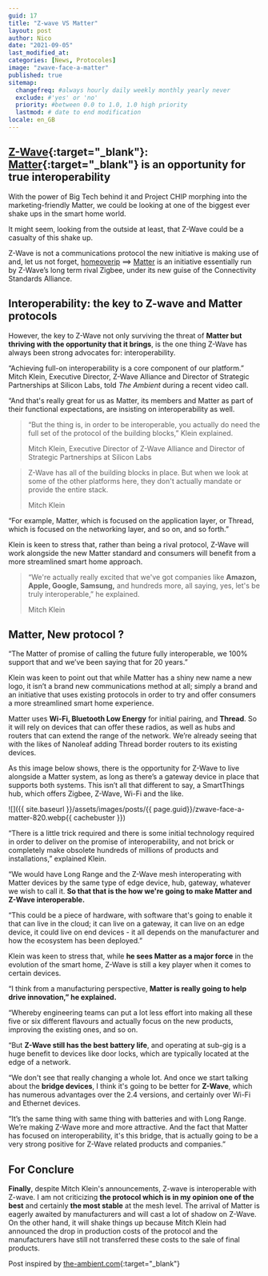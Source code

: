 ```yaml
---
guid: 17
title: "Z-wave VS Matter"
layout: post
author: Nico
date: "2021-09-05"
last_modified_at:
categories: [News, Protocoles]
image: "zwave-face-a-matter"
published: true
sitemap:
  changefreq: #always hourly daily weekly monthly yearly never
  exclude: #'yes' or 'no'
  priority: #between 0.0 to 1.0, 1.0 high priority
  lastmod: # date to end modification
locale: en_GB
---
```

## [Z-Wave](https://z-wavealliance.org/){:target="_blank"}: [Matter](https://buildwithmatter.com/){:target="_blank"} is an opportunity for true interoperability

With the power of Big Tech behind it and Project CHIP morphing into the marketing-friendly Matter, we could be looking at one of the biggest ever shake ups in the smart home world.

It might seem, looking from the outside at least, that Z-Wave could be a casualty of this shake up.

Z-Wave is not a communications protocol the new initiative is making use of and, let us not forget, [homeoverip](https://www.haade.fr/blog/home-automation-smarthome-jeedom-homeassistant/protocoles/protocole-connecte-home-over-ip/) ==> [Matter](https://buildwithmatter.com/) is an initiative essentially run by Z-Wave’s long term rival Zigbee, under its new guise of the Connectivity Standards Alliance.

## Interoperability: the key to Z-wave and Matter protocols

However, the key to Z-Wave not only surviving the threat of **Matter but thriving with the opportunity that it brings**, is the one thing Z-Wave has always been strong advocates for: interoperability.

“Achieving full-on interoperability is a core component of our platform.” Mitch Klein, Executive Director, Z-Wave Alliance and Director of Strategic Partnerships at Silicon Labs, told _The Ambient_ during a recent video call.

“And that's really great for us as Matter, its members and Matter as part of their functional expectations, are insisting on interoperability as well.

> “But the thing is, in order to be interoperable, you actually do need the full set of the protocol of the building blocks,” Klein explained.
>
> Mitch Klein, Executive Director of Z-Wave Alliance and Director of Strategic Partnerships at Silicon Labs

> Z-Wave has all of the building blocks in place. But when we look at some of the other platforms here, they don't actually mandate or provide the entire stack.
>
> Mitch Klein

“For example, Matter, which is focused on the application layer, or Thread, which is focused on the networking layer, and so on, and so forth.”

Klein is keen to stress that, rather than being a rival protocol, Z-Wave will work alongside the new Matter standard and consumers will benefit from a more streamlined smart home approach.

> “We're actually really excited that we've got companies like **Amazon, Apple, Google, Samsung,** and hundreds more, all saying, yes, let's be truly interoperable,” he explained.
>
> Mitch Klein

## Matter, New protocol ?

“The Matter of promise of calling the future fully interoperable, we 100% support that and we’ve been saying that for 20 years.”

Klein was keen to point out that while Matter has a shiny new name a new logo, it isn’t a brand new communications method at all; simply a brand and an initiative that uses existing protocols in order to try and offer consumers a more streamlined smart home experience.

Matter uses **Wi-Fi, Bluetooth Low Energy** for initial pairing, and **Thread**. So it will rely on devices that can offer these radios, as well as hubs and routers that can extend the range of the network. We’re already seeing that with the likes of Nanoleaf adding Thread border routers to its existing devices.

As this image below shows, there is the opportunity for Z-Wave to live alongside a Matter system, as long as there’s a gateway device in place that supports both systems. This isn’t all that different to say, a SmartThings hub, which offers Zigbee, Z-Wave, Wi-Fi and the like.

![]({{ site.baseurl }}/assets/images/posts/{{ page.guid}}/zwave-face-a-matter-820.webp{{ cachebuster }})

“There is a little trick required and there is some initial technology required in order to deliver on the promise of interoperability, and not brick or completely make obsolete hundreds of millions of products and installations,” explained Klein.

“We would have Long Range and the Z-Wave mesh interoperating with Matter devices by the same type of edge device, hub, gateway, whatever we wish to call it. **So that that is the how we're going to make Matter and Z-Wave interoperable.**

“This could be a piece of hardware, with software that's going to enable it that can live in the cloud; it can live on a gateway, it can live on an edge device, it could live on end devices - it all depends on the manufacturer and how the ecosystem has been deployed.”

Klein was keen to stress that, while **he sees Matter as a major force** in the evolution of the smart home, Z-Wave is still a key player when it comes to certain devices.

“I think from a manufacturing perspective, **Matter is really going to help drive innovation,” he explained.**

“Whereby engineering teams can put a lot less effort into making all these five or six different flavours and actually focus on the new products, improving the existing ones, and so on.

“But **Z-Wave still has the best battery life**, and operating at sub-gig is a huge benefit to devices like door locks, which are typically located at the edge of a network.

“We don't see that really changing a whole lot. And once we start talking about the **bridge devices**, I think it's going to be better for **Z-Wave**, which has numerous advantages over the 2.4 versions, and certainly over Wi-Fi and Ethernet devices.

“It’s the same thing with same thing with batteries and with Long Range. We’re making Z-Wave more and more attractive. And the fact that Matter has focused on interoperability, it's this bridge, that is actually going to be a very strong positive for Z-Wave related products and companies.”

## For Conclure

**Finally**, despite Mitch Klein's announcements, Z-wave is interoperable with Z-wave. I am not criticizing **the protocol which is in my opinion one of the best** and certainly **the most stable** at the mesh level. The arrival of Matter is eagerly awaited by manufacturers and will cast a lot of shadow on Z-Wave. On the other hand, it will shake things up because Mitch Klein had announced the drop in production costs of the protocol and the manufacturers have still not transferred these costs to the sale of final products.

Post inspired by [the-ambient.com](https://www.the-ambient.com/){:target="_blank"}
